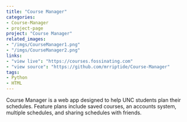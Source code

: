 ```yaml
---
title: "Course Manager"
categories:
- Course-Manager
- project-page
project: "Course Manager"
related_images:
- "/imgs/CourseManager1.png"
- "/imgs/CourseManager2.png"
links:
- "view live": "https://courses.fossinating.com"
- "view source": "https://github.com/mrriptide/Course-Manager"
tags:
- Python
- HTML
---
```

Course Manager is a web app designed to help UNC students plan their schedules. Feature plans include saved courses, an accounts system, multiple schedules, and sharing schedules with friends.